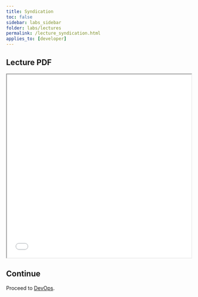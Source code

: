 ```yaml
---
title: Syndication
toc: false
sidebar: labs_sidebar
folder: labs/lectures
permalink: /lecture_syndication.html
applies_to: [developer]
---
```


## Lecture PDF

 <iframe style="overflow:hidden;height:500;width:100%" height="500" width="100%" src="/assets/lectures/Lecture-Syndication.pdf"> </iframe>


## Continue

Proceed to [DevOps](lecture_devops.html).